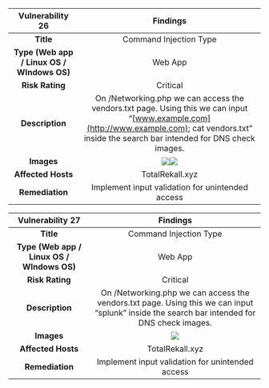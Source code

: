 ﻿

|**Vulnerability 26**|**Findings**|
| :-: | :-: |
|**Title**|Command Injection Type|
|**Type (Web app / Linux OS / WIndows OS)**|Web App|
|**Risk Rating**|Critical|
|**Description**|On /Networking.php we can access the vendors.txt page. Using this we can input “[www.example.com](http://www.example.com); cat vendors.txt” inside the search bar intended for DNS check images.|
|**Images**|![](Aspose.Words.6bb59aa7-4704-4e85-9cfe-eb6b184fc00b.001.png)![](Aspose.Words.6bb59aa7-4704-4e85-9cfe-eb6b184fc00b.002.png)|
|**Affected Hosts**|TotalRekall.xyz|
|**Remediation** |Implement input validation for unintended access|





|**Vulnerability 27**|**Findings**|
| :-: | :-: |
|**Title**|Command Injection Type|
|**Type (Web app / Linux OS / WIndows OS)**|Web App|
|**Risk Rating**|Critical|
|**Description**|On /Networking.php we can access the vendors.txt page. Using this we can input “splunk” inside the search bar intended for DNS check images.|
|**Images**|![](Aspose.Words.6bb59aa7-4704-4e85-9cfe-eb6b184fc00b.003.png)|
|**Affected Hosts**|TotalRekall.xyz|
|**Remediation** |Implement input validation for unintended access|




